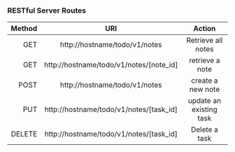 

### RESTful Server Routes

Method | URI | Action
---:|:---:|:-------:
GET | http://hostname/todo/v1/notes | Retrieve all notes
GET | http://hostname/todo/v1/notes/[note_id] | retrieve a note 
POST | http://hostname/todo/v1/notes | create a new note 
PUT | http://hostname/todo/v1/notes/[task_id] | update an existing task 
DELETE | http://hostname/todo/v1/notes/[task_id] | Delete a task
